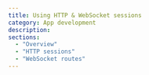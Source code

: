 ```yaml
---
title: Using HTTP & WebSocket sessions
category: App development
description:
sections:
  - "Overview"
  - "HTTP sessions"
  - "WebSocket routes"
---
```

